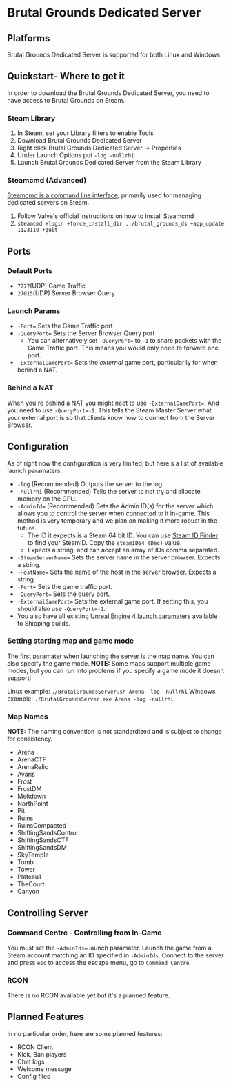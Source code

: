 # Brutal Grounds Dedicated Server

## Platforms
Brutal Grounds Dedicated Server is supported for both Linux and Windows.

## Quickstart- Where to get it
In order to download the Brutal Grounds Dedicated Server, you need to have access to Brutal Grounds on Steam.

### Steam Library
1. In Steam, set your Library filters to enable Tools
2. Download Brutal Grounds Dedicated Server
3. Right click Brutal Grounds Dedicated Server -> Properties
4. Under Launch Options put `-log -nullrhi`
5. Launch Brutal Grounds Dedicated Server from the Steam Library

### Steamcmd (Advanced)
[Steamcmd is a command line interface](https://developer.valvesoftware.com/wiki/SteamCMD), primarily used for managing dedicated servers on Steam.
1. Follow Valve's official instructions on how to install Steamcmd
2. `steamcmd +login +force_install_dir ../brutal_grounds_ds +app_update 1123110 +quit`

## Ports
### Default Ports
- `7777`(UDP) Game Traffic
- `27015`(UDP) Server Browser Query

### Launch Params
- `-Port=` Sets the Game Traffic port
- `-QueryPort=` Sets the Server Browser Query port
  - You can alternatively set `-QueryPort=` to `-1` to share packets with the Game Traffic port. This means you would only need to forward one port.
- `-ExternalGamePort=` Sets the _external_ game port, particularily for when behind a NAT.

### Behind a NAT
When you're behind a NAT you might neet to use `-ExternalGamePort=`. And you need to use `-QueryPort=-1`. This tells the Steam Master Server what your external port is so that clients know how to connect from the Server Browser.

## Configuration
As of right now the configuration is very limited, but here's a list of available launch paramaters.
- `-log` (Recommended) Outputs the server to the log.
- `-nullrhi` (Recommended) Tells the server to not try and allocate memory on the GPU.
- `-AdminId=` (Recommended) Sets the Admin ID(s) for the server which allows you to control the server when connected to it in-game. This method is very temporary and we plan on making it more robust in the future.
  - The ID it expects is a Steam 64 bit ID. You can use [Steam ID Finder](https://steamidfinder.com) to find your SteamID. Copy the `steamID64 (Dec)` value.
  - Expects a string, and can accept an array of IDs comma separated.
- `-SteamServerName=` Sets the server name in the server browser. Expects a string.
- `-HostName=` Sets the name of the host in the server browser. Expects a string.
- `-Port=` Sets the game traffic port.
- `-QueryPort=` Sets the query port.
- `-ExternalGamePort=` Sets the external game port. If setting this, you should also use `-QueryPort=-1`.
- You also have all existing [Unreal Engine 4 launch paramaters](https://docs.unrealengine.com/en-US/ProductionPipelines/CommandLineArguments/index.html) available to Shipping builds.

### Setting starting map and game mode
The first paramater when launching the server is the map name. You can also specify the game mode.
**NOTE:** Some maps support multiple game modes, but you can run into problems if you specify a game mode it doesn't support!

Linux example: `./BrutalGroundsServer.sh Arena -log -nullrhi`
Windows example: `./BrutalGroundsServer.exe Arena -log -nullrhi`

### Map Names
**NOTE:** The naming convention is not standardized and is subject to change for consistency.
- Arena
- ArenaCTF
- ArenaRelic
- Avaris
- Frost
- FrostDM
- Meltdown
- NorthPoint
- Pit
- Ruins
- RuinsCompacted
- ShiftingSandsControl
- ShiftingSandsCTF
- ShiftingSandsDM
- SkyTemple
- Tomb
- Tower
- Plateau1
- TheCourt
- Canyon

## Controlling Server
### Command Centre - Controlling from In-Game
You must set the `-AdminIds=` launch paramater. Launch the game from a Steam account matching an ID specified in `-AdminIds`. Connect to the server and press `esc` to access the escape menu, go to `Command Centre`.

### RCON
There is no RCON available yet but it's a planned feature.

## Planned Features
In no particular order, here are some planned features:
- RCON Client
- Kick, Ban players
- Chat logs
- Welcome message
- Config files
